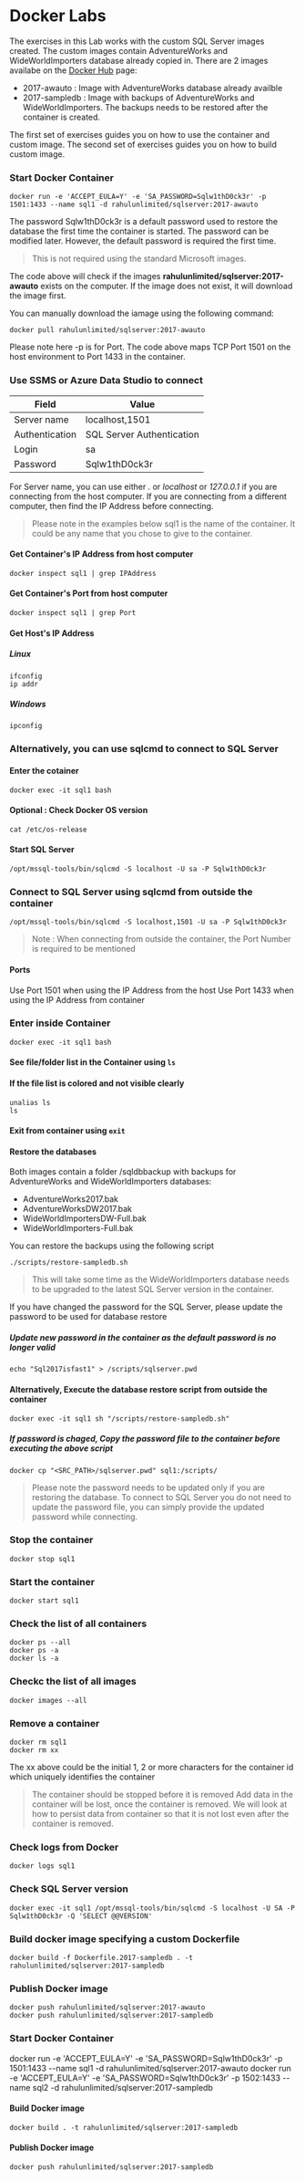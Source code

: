 # Docker Labs
The exercises in this Lab works with the custom SQL Server images created. The custom images contain AdventureWorks and WideWorldImporters database already copied in.
There are 2 images availabe on the [Docker Hub](https://hub.docker.com/r/rahulunlimited/sqlserver/tags) page:
- 2017-awauto : Image with AdventureWorks database already availble
- 2017-sampledb : Image with backups of AdventureWorks and WideWorldImporters. The backups needs to be restored after the container is created.

The first set of exercises guides you on how to use the container and custom image. 
The second set of exercises guides you on how to build custom image.


### Start Docker Container
```
docker run -e 'ACCEPT_EULA=Y' -e 'SA_PASSWORD=Sqlw1thD0ck3r' -p 1501:1433 --name sql1 -d rahulunlimited/sqlserver:2017-awauto
```
The password Sqlw1thD0ck3r is a default password used to restore the database the first time the container is started. The password can be modified later. However, the default password is required the first time.
> This is not required using the standard Microsoft images.

The code above will check if the images **rahulunlimited/sqlserver:2017-awauto** exists on the computer. If the image does not exist, it will download the image first.

You can manually download the iamage using the following command:
```
docker pull rahulunlimited/sqlserver:2017-awauto
```

Please note here -p is for Port. The code above maps TCP Port 1501 on the host environment to Port 1433 in the container. 
### Use SSMS or Azure Data Studio to connect
| Field | Value |
|----------|------------|
| Server name | localhost,1501 |
| Authentication | SQL Server Authentication |
| Login | sa |
| Password | Sqlw1thD0ck3r |

For Server name, you can use either *.* or *localhost* or *127.0.0.1* if you are connecting from the host computer.
If you are connecting from a different computer, then find the IP Address before connecting.

> Please note in the examples below sql1 is the name of the container. It could be any name that you chose to give to the container.

#### Get Container's IP Address from host computer
```
docker inspect sql1 | grep IPAddress
```
#### Get Container's Port from host computer
```
docker inspect sql1 | grep Port
```
#### Get Host's IP Address
##### Linux
```
ifconfig
ip addr
```

##### Windows
```
ipconfig
```

### Alternatively, you can use **sqlcmd** to connect to SQL Server
#### Enter the cotainer
```
docker exec -it sql1 bash
```

#### Optional : Check Docker OS version
```
cat /etc/os-release
```

#### Start SQL Server
```
/opt/mssql-tools/bin/sqlcmd -S localhost -U sa -P Sqlw1thD0ck3r
```

### Connect to SQL Server using sqlcmd from outside the container
```
/opt/mssql-tools/bin/sqlcmd -S localhost,1501 -U sa -P Sqlw1thD0ck3r
```

> Note : When connecting from outside the container, the Port Number is required to be mentioned
#### Ports
Use Port 1501 when using the IP Address from the host
Use Port 1433 when using the IP Address from container


### Enter inside Container
```
docker exec -it sql1 bash
```

#### See file/folder list in the Container using `ls`

#### If the file list is colored and not visible clearly
```
unalias ls
ls
````

#### Exit from container using `exit`


#### Restore the databases
Both images contain a folder /sqldbbackup with backups for AdventureWorks and WideWorldImporters databases:
- AdventureWorks2017.bak
- AdventureWorksDW2017.bak
- WideWorldImportersDW-Full.bak
- WideWorldImporters-Full.bak

You can restore the backups using the following script
```
./scripts/restore-sampledb.sh
```
> This will take some time as the WideWorldImporters database needs to be upgraded to the latest SQL Server version in the container.

If you have changed the password for the SQL Server, please update the password to be used for database restore
##### Update new password in the container as the default password is no longer valid
```
echo "Sql2017isfast1" > /scripts/sqlserver.pwd
```
#### Alternatively, Execute the database restore script from outside the container
```
docker exec -it sql1 sh "/scripts/restore-sampledb.sh"
```

##### If password is chaged, Copy the password file to the container before executing the above script
```
docker cp "<SRC_PATH>/sqlserver.pwd" sql1:/scripts/
```
> Please note the password needs to be updated only if you are restoring the database. To connect to SQL Server you do not need to update the password file, you can simply provide the updated password while connecting.

### Stop the container
```
docker stop sql1
```

### Start the container
```
docker start sql1
```

### Check the list of all containers
```
docker ps --all
docker ps -a
docker ls -a
```

### Checkc the list of all images
```
docker images --all
```

### Remove a container
```
docker rm sql1
docker rm xx
```
The xx above could be the initial 1, 2 or more characters for the container id which uniquely identifies the container
> The container should be stopped before it is removed
> Add data in the container will be lost, once the container is removed. We will look at how to persist data from container so that it is not lost even after the container is removed.

### Check logs from Docker
```
docker logs sql1
```

### Check SQL Server version 
```
docker exec -it sql1 /opt/mssql-tools/bin/sqlcmd -S localhost -U SA -P Sqlw1thD0ck3r -Q 'SELECT @@VERSION'
```



### Build docker image specifying a custom Dockerfile
```
docker build -f Dockerfile.2017-sampledb . -t rahulunlimited/sqlserver:2017-sampledb
```

### Publish Docker image
```
docker push rahulunlimited/sqlserver:2017-awauto
docker push rahulunlimited/sqlserver:2017-sampledb
```

### Start Docker Container
docker run -e 'ACCEPT_EULA=Y' -e 'SA_PASSWORD=Sqlw1thD0ck3r' -p 1501:1433 --name sql1 -d rahulunlimited/sqlserver:2017-awauto
docker run -e 'ACCEPT_EULA=Y' -e 'SA_PASSWORD=Sqlw1thD0ck3r' -p 1502:1433 --name sql2 -d rahulunlimited/sqlserver:2017-sampledb


#### Build Docker image
```
docker build . -t rahulunlimited/sqlserver:2017-sampledb
```
#### Publish Docker image
```
docker push rahulunlimited/sqlserver:2017-sampledb
```
